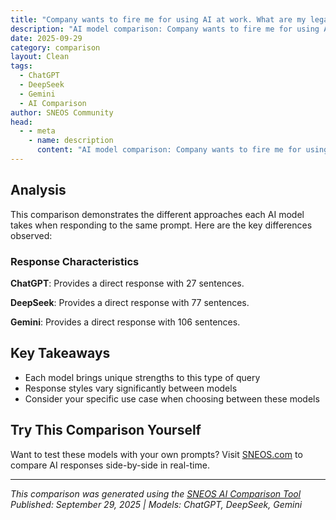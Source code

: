 ```yaml
---
title: "Company wants to fire me for using AI at work. What are my legal rights?"
description: "AI model comparison: Company wants to fire me for using AI at work. What are my legal rights?..."
date: 2025-09-29
category: comparison
layout: Clean
tags:
  - ChatGPT
  - DeepSeek
  - Gemini
  - AI Comparison
author: SNEOS Community
head:
  - - meta
    - name: description
      content: "AI model comparison: Company wants to fire me for using AI at work. What are my legal rights?..."
---
```


<ChatComparison
  title="Company wants to fire me for using AI at work. What are my legal rights?"
  prompt="Company wants to fire me for using AI at work. What are my legal rights?"
  :responses='{
    "ChatGPT": "I\u0027m sorry to hear about your situation. Your legal rights regarding being potentially fired for using AI at work can depend on several factors, including your location, your employment contract, company policies, and the specific circumstances of how you used AI. Here are some general considerations:\n\n1. **Employment At-Will vs. Contract**:  \n   - In many places, especially in the United States, employment is \u0022at-will,\u0022 meaning your employer can terminate you for any reason that is not illegal (or for no reason at all), unless you have a contract specifying otherwise.  \n   - If you have an employment contract or union agreement, it may provide more protections.\n\n2. **Company Policies**:  \n   - Check your employee handbook or any company policies regarding the use of technology, software, or AI tools. If using AI is explicitly prohibited or restricted, the company may have grounds for termination.  \n   - If there were unclear or no rules about using AI, you might argue the firing is unfair, though this can be difficult in at-will employment jurisdictions.\n\n3. **Nature of AI Use**:  \n   - Were you using AI tools to improve your productivity or complete tasks as part of your job?  \n   - Were you using AI in a way that violated confidentiality, intellectual property rights, or produced inaccurate or harmful work?\n\n4. **Discrimination or Retaliation**:  \n   - If you believe the firing is actually due to discrimination (e.g., race, gender, age) or retaliation (e.g., for reporting unethical practices), this could be illegal.\n\n5. **Privacy and Monitoring**:  \n   - Employers often have the right to monitor work activities on company devices. Using AI tools on company time or equipment might be subject to monitoring and policies about acceptable use.\n\n**What You Can Do**:  \n- **Review your employment agreement and company policies.**  \n- **Request a clear explanation from HR or management about the reasons for termination.**  \n- **Document all communications and any relevant evidence.**  \n- **Consider consulting an employment attorney who can advise based on your jurisdiction and specifics.**\n\nIf you provide your location or more details, I may be able to offer more tailored information.",
    "DeepSeek": "Of course. This is a complex and rapidly evolving area of employment law. The short answer is that your legal rights depend heavily on the specific circumstances and the laws in your location.\n\n**Disclaimer:** I am an AI assistant and cannot provide legal advice. This information is for educational purposes only. You should consult with an experienced employment lawyer in your jurisdiction for advice on your specific situation.\n\nHere is a breakdown of the key factors that will determine your legal rights if your company wants to fire you for using AI at work.\n\n### 1. The Most Critical Factor: Company Policy\n\nThis is the first place you need to look. Your rights are largely shaped by the rules your employer has set.\n\n*   **Does a clear policy exist?** Check your employee handbook, any acceptable use policy for technology, or any recent communications from the company about AI.\n    *   **If a policy explicitly forbids the use of AI tools:** Your employer has a very strong case for termination. You knowingly violated a company rule.\n    *   **If the policy is vague or non-existent:** Your position is much stronger. You can argue that you were not properly informed that using AI was a fireable offense. You might have been acting in what you believed was the company\u0027s best interest by using modern tools to improve efficiency.\n    *   **If you received prior warnings:** If you were previously warned about using AI and continued, the company\u0027s case for termination is stronger.\n\n### 2. The Nature of Your AI Use and the \u0022Why\u0022\n\n*Why* the company objects to your AI use is crucial. Their reasoning could fall into several categories, each with different legal implications:\n\n*   **Productivity/Time Misuse:** If you were using AI for personal tasks or to avoid work, this is typically grounds for a legitimate termination for performance or misconduct.\n*   **Data Security and Confidentiality:** This is a major concern for companies.\n    *   **Did you input confidential, proprietary, or sensitive company data (e.g., client lists, financial projections, source code) into a public AI tool?** If so, this is a serious violation, likely justifying termination \u0022for cause.\u0022 You may have violated data protection laws (like GDPR, CCPA) or confidentiality agreements you signed.\n*   **Quality of Work and Misrepresentation:** If the AI-generated work was substandard, contained errors (\u0022hallucinations\u0022), or was presented as your own original work in a way that harmed the company, this could be grounds for performance-based termination.\n*   **Violation of Third-Party Agreements:** If your company has contracts with clients that prohibit the use of third-party tools for their work, and you used AI, you put the company in breach of contract.\n\n### 3. Your Employment Status: At-Will vs. Contract\n\n*   **At-Will Employment (most common in the US):** In at-will employment states, an employer can fire you for any reason that is not illegal, or for no reason at all. They do **not** need to prove you did something \u0022fireable.\u0022 They just need a non-illegal reason.\n*   **Contractual Employment:** If you have an employment contract, it may specify the terms under which you can be terminated. The contract might require a specific process or only allow termination \u0022for cause.\u0022 You would need to review your contract carefully.\n\n### 4. Illegal Reasons for Termination (The Exceptions to \u0022At-Will\u0022)\n\nEven in at-will employment, it is illegal to fire someone for a discriminatory or retaliatory reason. Ask yourself:\n\n*   **Discrimination:** Was I fired because of my race, gender, religion, national origin, age (over 40), disability, or other protected characteristic? Using AI would be a pretext for an illegal motive.\n*   **Retaliation:** Did I complain about something illegal happening at work (whistleblowing), or did I assert a legally protected right (like requesting family or medical leave)? If the AI accusation came right after such an action, it could be seen as retaliatory.\n*   **Violation of Public Policy:** This is a narrower category, but it could include being fired for refusing to do something illegal or for performing a legal obligation (like jury duty).\n\n### Action Plan: What to Do Right Now\n\n1.  **Do Not Sign Anything Immediately.** If HR presents you with a termination agreement or severance package, do not sign it on the spot. Tell them you need time to review it. These documents often require you to waive your right to sue.\n2.  **Gather Evidence.**\n    *   Locate and save copies of all relevant company policies (employee handbook, AI guidelines).\n    *   Save any emails, chat messages, or performance reviews that mention your work or the use of AI. If you have praise for work that was AI-assisted, save that too.\n    *   Document all conversations about this issue, including who was present, what was said, and when it happened.\n3.  **Consult an Employment Lawyer.** This is the most important step. Bring all your evidence to a lawyer who can:\n    *   Assess the strength of your employer\u0027s case.\n    *   Determine if you might have a claim for wrongful termination (e.g., discrimination, retaliation, or violation of public policy).\n    *   Advise you on negotiating a severance package.\n    *   Inform you if you are eligible for unemployment benefits (if you are fired without \u0022misconduct,\u0022 you likely are).\n4.  **File for Unemployment.** If you are fired, apply for unemployment insurance benefits. If the company contests it, arguing you were fired for misconduct, you have the right to appeal that decision.\n\n### Summary Table\n\n| Scenario | Likely Legality of Termination |\n| :--- | :--- |\n| **You violated a clear, written policy against using AI.** | **Likely Legal** |\n| **You input confidential company data into a public AI.** | **Likely Legal** (and potentially a serious breach of contract/law) |\n| **There was no policy, and you used AI to improve work efficiency.** | **Potentially Unfair, but may be Legal** (in an at-will state). A lawyer can advise on negotiating leverage. |\n| **The reason given for AI use feels like a pretext for discrimination or retaliation.** | **Potentially Illegal** (You should strongly consider consulting a lawyer). |\n\nIn summary, your best defense is a clear understanding of company policy and the specific reason for your termination. Because this area is so new and fact-specific, getting professional legal counsel is essential to protecting your rights.",
    "Gemini": "Okay, this is a complex situation, and your legal rights depend heavily on several factors.  Here\u0027s a breakdown of the issues, questions you need to consider, and steps you should take:\n\n**1.  Key Factors Determining Your Rights:**\n\n*   **Company Policy on AI Use:**  This is the MOST important factor.\n    *   **Was there a written policy?**  Does your company have a clear, written policy about the use of AI tools (like ChatGPT, Bard, etc.) at work?  A policy is *much* easier for a company to defend.\n    *   **Was the policy communicated to you?**  Even if a policy exists, were you made aware of it?  Did you sign an acknowledgement of the policy?  Was it in an employee handbook you received?\n    *   **What does the policy say?**  Does it prohibit all AI use?  Does it allow it with restrictions (e.g., only for certain tasks, only with approval, only with specific tools)?  Does it address confidentiality and data security concerns related to AI?  Is the policy clear and unambiguous? A vague policy is harder to enforce.\n    *   **Is the policy consistently enforced?**  Has the company allowed other employees to use AI tools without consequence?  Selective enforcement can weaken the company\u0027s justification for firing you.\n*   **Nature of Your Work \u0026 Your Job Description:**\n    *   **Does your job description mention AI or automation?**  If your role involves tasks that could be automated or enhanced by AI, it could complicate the situation.\n    *   **Were you hired for your specific skills, some of which you may have been able to replace or partially replace with AI use?**\n*   **How You Used AI:**\n    *   **Did you use AI ethically and responsibly?**  Did you use it to improve your work, increase efficiency, or generate new ideas?\n    *   **Did you input confidential company information into AI tools?**  This is a *major* red flag and a serious breach of trust, especially if the AI tool\u0027s terms of service grant the AI company rights to the data.  This could create significant legal and security risks for your employer.\n    *   **Did you represent AI-generated work as your own without attribution?**  This could be considered plagiarism or misrepresentation, which can be grounds for termination.\n    *   **Did your AI usage violate any laws or regulations?**  (e.g., data privacy laws, copyright laws).\n    *   **Did your AI usage lead to errors, inaccuracies, or other negative consequences for the company?**\n*   **Your Employment Contract (if applicable):**\n    *   **Do you have an employment contract?**  If so, what does it say about termination?  Are there specific grounds for termination listed?  Does it address intellectual property or confidential information?\n*   **Your State\u0027s Laws:**\n    *   **\u0022At-will\u0022 employment:**  Most U.S. states have \u0022at-will\u0022 employment, meaning you can be fired for any reason (or no reason) as long as it\u0027s not discriminatory or illegal.  However, even in at-will states, there are exceptions (see below).\n    *   **Exceptions to at-will employment:**\n        *   **Discrimination:**  You can\u0027t be fired based on your race, religion, gender, age, national origin, disability, or other protected characteristic.  If you believe your firing is a pretext for discrimination, you may have a strong case.\n        *   **Retaliation:** You can\u0027t be fired for reporting illegal activity (whistleblowing), filing a worker\u0027s compensation claim, or taking legally protected leave (e.g., FMLA).\n        *   **Breach of contract:**  If you have an employment contract, firing you in violation of the contract is illegal.\n        *   **Public policy exception:**  Some states recognize a \u0022public policy\u0022 exception to at-will employment.  This means you can\u0027t be fired for refusing to do something illegal or against public policy (e.g., refusing to falsify documents).\n        *   **Implied contract:**  In some cases, an implied contract can be created through company handbooks, policies, or verbal promises.  If these imply job security or specific termination procedures, it could limit the employer\u0027s ability to fire you.\n*   **Documentation:**\n    *   **Do you have any evidence to support your claims?**  This could include emails, memos, company policies, performance reviews, or witness statements.  Keep copies of everything.\n\n**2. Questions to Ask Yourself:**\n\n*   **What was the specific reason the company gave for firing you?** Get it in writing if possible.\n*   **Did you violate a clearly defined company policy?**\n*   **Did you use AI in a way that put the company at risk (e.g., data security breach)?**\n*   **Were you warned about your AI usage before being fired?**  A warning or performance improvement plan (PIP) would weaken your case.\n*   **Do you believe the real reason for your firing is something else (e.g., discrimination)?**\n*   **Have other employees used AI without being disciplined?**\n*   **What is your gut feeling?** Do you feel the reason they\u0027re giving is genuine?\n\n**3. Steps You Should Take:**\n\n*   **Document Everything:**  Keep a detailed record of everything that happened, including dates, times, conversations, and any relevant documents.  Back up your emails and any other electronic communication.\n*   **Review Company Policies:**  Carefully review your company\u0027s policies on AI usage, data security, and employee conduct.\n*   **Request a Written Explanation:** Ask your employer to provide a written explanation for your termination.\n*   **Consult with an Employment Lawyer:**  This is the most important step.  An employment lawyer can review your specific situation, advise you on your legal rights, and help you determine the best course of action.  Many offer free or low-cost initial consultations.  Search online for \u0022employment lawyer [your city/state]\u0022 or contact your local bar association for referrals.\n*   **Consider Filing for Unemployment:**  You are generally eligible for unemployment benefits unless you were fired for \u0022misconduct.\u0022  Whether using AI constitutes misconduct depends on the factors described above.  Consult with a lawyer before filing.\n*   **Negotiate a Severance Package (if offered):**  If your employer offers a severance package, have an attorney review it before you sign anything.  You may be able to negotiate better terms.\n*   **Don\u0027t Sign Anything Without Legal Advice:**  Do not sign any documents from your employer (e.g., a release of claims) without first consulting with an attorney.\n*    **Stay Professional:** It\u0027s understandable to be upset, but avoid angry outbursts or making negative statements about your former employer on social media. This can hurt your future job prospects and potentially damage any legal case you might have.\n\n**Examples of Possible Scenarios and Outcomes:**\n\n*   **Scenario 1: Clear Policy, Data Breach:**  The company has a clear policy prohibiting the use of AI tools for work purposes, and you input confidential customer data into ChatGPT, resulting in a data breach.  The company likely has a strong case for termination.\n*   **Scenario 2: No Policy, Improved Efficiency:** The company has no policy on AI, and you use AI tools to improve your efficiency and generate new ideas, with no negative consequences. The company may have a harder time justifying termination, especially if other employees are doing the same thing.\n*   **Scenario 3: Vague Policy, Pretext for Discrimination:** The company has a vague policy on AI, and you are fired for using it. However, you believe the real reason for your firing is discrimination based on your age or race. You may have a strong case for discrimination.\n\n**Important Considerations:**\n\n*   **Honesty:** Be honest with your lawyer about your AI usage and the circumstances surrounding your termination.\n*   **Timeliness:**  There are deadlines for filing legal claims, so don\u0027t delay in seeking legal advice.\n\n**Disclaimer:**  I am an AI chatbot and cannot provide legal advice. This information is for general educational purposes only and should not be considered a substitute for advice from a qualified attorney. You should consult with an attorney to discuss your specific legal situation.\n"
  }'
  published-date="16:28"
/>

## Analysis

This comparison demonstrates the different approaches each AI model takes when responding to the same prompt. Here are the key differences observed:

### Response Characteristics

**ChatGPT**: Provides a direct response with 27 sentences. 

**DeepSeek**: Provides a direct response with 77 sentences. 

**Gemini**: Provides a direct response with 106 sentences. 

## Key Takeaways

- Each model brings unique strengths to this type of query
- Response styles vary significantly between models
- Consider your specific use case when choosing between these models

## Try This Comparison Yourself

Want to test these models with your own prompts? Visit [SNEOS.com](https://sneos.com) to compare AI responses side-by-side in real-time.

---

*This comparison was generated using the [SNEOS AI Comparison Tool](https://sneos.com)*
*Published: September 29, 2025 | Models: ChatGPT, DeepSeek, Gemini*
